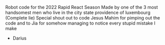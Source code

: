 Robot code for the 2022 Rapid React Season
Made by one of the 3 most handsomest men who live in the city state providence of luxembourg (Complete lie)
Special shout out to code Jesus Mahim for pimping out the code and to Jia for somehow managing to notice every stupid mistake I make

- Darius